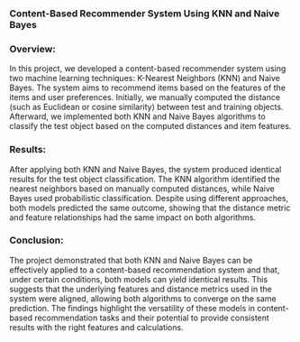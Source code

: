 ### Content-Based Recommender System Using KNN and Naive Bayes
### Overview:
In this project, we developed a content-based recommender system using two machine learning techniques: K-Nearest Neighbors (KNN) and Naive Bayes. The system aims to recommend items based on the features of the items and user preferences. Initially, we manually computed the distance (such as Euclidean or cosine similarity) between test and training objects. Afterward, we implemented both KNN and Naive Bayes algorithms to classify the test object based on the computed distances and item features.

### Results:
After applying both KNN and Naive Bayes, the system produced identical results for the test object classification. The KNN algorithm identified the nearest neighbors based on manually computed distances, while Naive Bayes used probabilistic classification. Despite using different approaches, both models predicted the same outcome, showing that the distance metric and feature relationships had the same impact on both algorithms.

### Conclusion:
The project demonstrated that both KNN and Naive Bayes can be effectively applied to a content-based recommendation system and that, under certain conditions, both models can yield identical results. This suggests that the underlying features and distance metrics used in the system were aligned, allowing both algorithms to converge on the same prediction. The findings highlight the versatility of these models in content-based recommendation tasks and their potential to provide consistent results with the right features and calculations.



